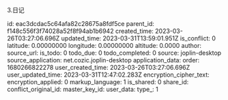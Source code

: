 3.日记




id: eac3dcdac5c64afa82c28675a8fdf5ce
parent_id: f148c556f3f74028a52f8f94ab1b6942
created_time: 2023-03-26T03:27:06.696Z
updated_time: 2023-03-31T13:59:01.951Z
is_conflict: 0
latitude: 0.00000000
longitude: 0.00000000
altitude: 0.0000
author: 
source_url: 
is_todo: 0
todo_due: 0
todo_completed: 0
source: joplin-desktop
source_application: net.cozic.joplin-desktop
application_data: 
order: 1680266822278
user_created_time: 2023-03-26T03:27:06.696Z
user_updated_time: 2023-03-31T12:47:02.283Z
encryption_cipher_text: 
encryption_applied: 0
markup_language: 1
is_shared: 0
share_id: 
conflict_original_id: 
master_key_id: 
user_data: 
type_: 1